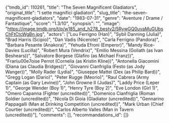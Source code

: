 {"tmdb_id": 110261, "title": "The Seven Magnificent Gladiators", "original_title": "I sette magnifici gladiatori", "slug_title": "the-seven-magnificent-gladiators", "date": "1983-07-31", "genre": "Aventure / Drame / Fantastique", "score": "1.3/10", "synopsis": "", "image": "https://image.tmdb.org/t/p/w185_and_h278_bestv2/5RywGQ0uvaMuGUbsChFtCtcWgBn.jpg", "actors": ["Lou Ferrigno (Han)", "Sybil Danning (Julia)", "Brad Harris (Scipio)", "Dan Vadis (Nicerote)", "Carla Ferrigno (Pandora)", "Barbara Pesante (Anakora)", "Yehuda Efroni (Emperor)", "Mandy Rice-Davies (Lucilla)", "Robert Mura (Vendrix)", "Emilio Messina (Goliath (as Ivan Beshears))", "Salvatore Borgese (Glafiro (as Michael Franz))", "Fran\u00e7oise Perrot (Cornelia (as Kristin Kline))", "Antonella Giacomini (Diana (as Claudia Bridges))", "Giovanni Cianfriglia (Festo (as Jody Wanger))", "Molly Rader (Lydia)", "Giuseppe Mattei (Dex (as Philip Bard))", "Gregg Logan (Dario)", "Peter Rugge (Meorio)", "Raul Cabrera (Army Captain (as Gary Levine))", "John Growne II (Judas)", "Laddy Price (Leper 1)", "George Wender (Boy 1)", "Henry Tyre (Boy 2)", "Eve London (Girl 1)", "Omero Capanna (Fighter (uncredited))", "Domenico Cianfriglia (Roman Soldier (uncredited))", "Nicola Di Gioia (Gladiator (uncredited))", "Gennarino Pappagalli (Man at Drinking Competition (uncredited))", "Mark Urban (Chief Courtier (uncredited))", "Carlos Alberto Valles (Man in Tavern (uncredited))"], "comments": [], "recommandations_id": []}